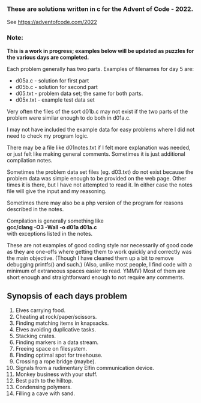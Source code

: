 ### These are solutions written in c for the Advent of Code - 2022. 
See https://adventofcode.com/2022

### Note: 
**This is a work in progress; examples below will be updated as puzzles for
the various days are completed.**


Each problem generally has two parts. Examples of filenames for day 5 are:
- d05a.c - solution for first part
- d05b.c - solution for second part
- d05.txt - problem data set; the same for both parts.
- d05x.txt - example test data set

Very often the files of the sort d01b.c may not exist if the two parts of
the problem were similar enough to do both in d01a.c.

I may not have included the example data for easy problems where I did not
need to check my program logic.

There may be a file like d01notes.txt if I felt more explanation was needed,
or just felt like making general comments. Sometimes it is just additional
compilation notes.

Sometimes the problem data set files (eg. d03.txt) do not exist because the
problem data was simple enough to be provided on the web page. Other times
it is there, but I have not attempted to read it. In either case the notes
file will give the input and my reasoning.

Sometimes there may also be a php version of the program for reasons
described in the notes.

Compilation is generally something like  
**gcc/clang -O3 -Wall -o d01a d01a.c**  
with exceptions listed in the notes.

These are not examples of good coding style nor necessarily of good code
as they are one-offs where getting them to work quickly and correctly was the
main objective. (Though I have cleaned them up a bit to remove debugging
printfs() and such.) (Also, unlike most people, I find code with a minimum of
extraneous spaces easier to read. YMMV) Most of them are short enough and
straightforward enough to not require any comments.

## Synopsis of each days problem

1. Elves carrying food.
2. Cheating at rock/paper/scissors.
3. Finding matching items in knapsacks.
4. Elves avoiding duplicative tasks.
5. Stacking crates.
6. Finding markers in a data stream.
7. Freeing space on filesystem.
8. Finding optimal spot for treehouse.
9. Crossing a rope bridge (maybe).
10. Signals from a rudimentary Elfin communication device.
11. Monkey business with your stuff.
12. Best path to the hilltop.
13. Condensing polymers.
14. Filling a cave with sand.
 